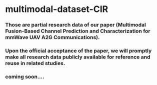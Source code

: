 # multimodal-dataset-CIR
### Those are partial research data of our paper (Multimodal Fusion-Based Channel Prediction and Characterization for mmWave UAV A2G Communications).   
### Upon the official acceptance of the paper, we will promptly make all research data publicly available for reference and reuse in related studies.  
### coming soon....
